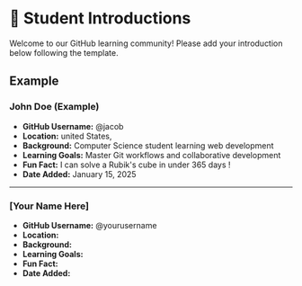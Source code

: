 # 👋 Student Introductions

Welcome to our GitHub learning community! Please add your introduction below following the template.

## Example

### John Doe (Example)
- **GitHub Username:** @jacob
- **Location:** united States, 
- **Background:** Computer Science student learning web development
- **Learning Goals:** Master Git workflows and collaborative development
- **Fun Fact:** I can solve a Rubik's cube in under 365 days !
- **Date Added:** January 15, 2025

---

<!-- Add your introduction below this line -->

### [Your Name Here]
- **GitHub Username:** @yourusername
- **Location:** 
- **Background:** 
- **Learning Goals:** 
- **Fun Fact:** 
- **Date Added:** 


